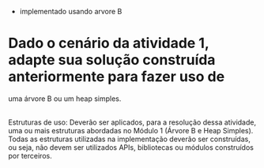 * implementado usando arvore B

# Dado o cenário da atividade 1, adapte sua solução construída anteriormente para fazer uso de
uma árvore B ou um heap simples.<br><br>

Estruturas de uso: Deverão ser aplicados, para a resolução dessa atividade, uma ou mais
estruturas abordadas no Módulo 1 (Árvore B e Heap Simples). Todas as estruturas utilizadas na
implementação deverão ser construídas, ou seja, não devem ser utilizados APIs, bibliotecas ou
módulos construídos por terceiros.
